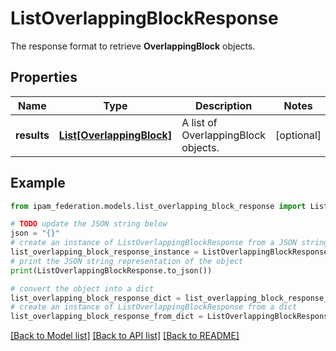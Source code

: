 # ListOverlappingBlockResponse

The response format to retrieve __OverlappingBlock__ objects.

## Properties

Name | Type | Description | Notes
------------ | ------------- | ------------- | -------------
**results** | [**List[OverlappingBlock]**](OverlappingBlock.md) | A list of OverlappingBlock objects. | [optional] 

## Example

```python
from ipam_federation.models.list_overlapping_block_response import ListOverlappingBlockResponse

# TODO update the JSON string below
json = "{}"
# create an instance of ListOverlappingBlockResponse from a JSON string
list_overlapping_block_response_instance = ListOverlappingBlockResponse.from_json(json)
# print the JSON string representation of the object
print(ListOverlappingBlockResponse.to_json())

# convert the object into a dict
list_overlapping_block_response_dict = list_overlapping_block_response_instance.to_dict()
# create an instance of ListOverlappingBlockResponse from a dict
list_overlapping_block_response_from_dict = ListOverlappingBlockResponse.from_dict(list_overlapping_block_response_dict)
```
[[Back to Model list]](../README.md#documentation-for-models) [[Back to API list]](../README.md#documentation-for-api-endpoints) [[Back to README]](../README.md)


